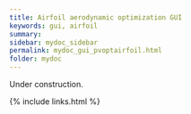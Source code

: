 ```yaml
---
title: Airfoil aerodynamic optimization GUI
keywords: gui, airfoil
summary: 
sidebar: mydoc_sidebar
permalink: mydoc_gui_pvoptairfoil.html
folder: mydoc
---
```


Under construction. 

{% include links.html %}
